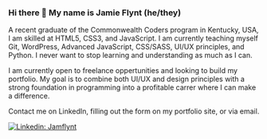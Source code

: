 ### Hi there 👋  My name is Jamie Flynt (he/they)


A recent graduate of the Commonwealth Coders program in Kentucky, USA, I am skilled at HTML5, CSS3, and JavaScript. I am currently teaching myself Git, WordPress, Advanced JavaScript, CSS/SASS, UI/UX principles, and Python. I never want to stop learning and understanding as much as I can. 

I am currently open to freelance oppertunities and looking to build my portfolio. My goal is to combine both UI/UX and design principles with a strong foundation in programming into a profitable carrer where I can make a difference. 

Contact me on LinkedIn, filling out the form on my portfolio site, or via email. 

[![Linkedin: Jamflynt](https://img.shields.io/badge/-Jamie_Flynt-blue?style=flat-square&logo=Linkedin&logoColor=white&link=https://www.linkedin.com/in/jamie-flynt88/)](https://www.linkedin.com/in/jamie-flynt88/)


<!--
**Jamflynt/Jamflynt** is a ✨ _special_ ✨ repository because its `README.md` (this file) appears on your GitHub profile.

Here are some ideas to get you started:

- 🔭 I’m currently working on ...
- 🌱 I’m currently learning ...
- 👯 I’m looking to collaborate on ...
- 🤔 I’m looking for help with ...
- 💬 Ask me about ...
- 📫 How to reach me: ...
- 😄 Pronouns: ...
- ⚡ Fun fact: ...
-->
